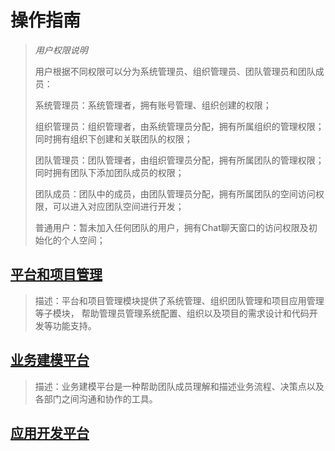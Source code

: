 # 操作指南

> *用户权限说明*
> 
> 用户根据不同权限可以分为系统管理员、组织管理员、团队管理员和团队成员：
> 
> 系统管理员：系统管理者，拥有账号管理、组织创建的权限；
> 
> 组织管理员：组织管理者，由系统管理员分配，拥有所属组织的管理权限；同时拥有组织下创建和关联团队的权限；
> 
> 团队管理员：团队管理者，由组织管理员分配，拥有所属团队的管理权限；同时拥有团队下添加团队成员的权限；
> 
> 团队成员：团队中的成员，由团队管理员分配，拥有所属团队的空间访问权限，可以进入对应团队空间进行开发；
> 
> 普通用户：暂未加入任何团队的用户，拥有Chat聊天窗口的访问权限及初始化的个人空间；



## [平台和项目管理](操作指南/平台和项目管理.md)

> 描述：平台和项目管理模块提供了系统管理、组织团队管理和项目应用管理等子模块，
> 帮助管理员管理系统配置、组织以及项目的需求设计和代码开发等功能支持。

## [业务建模平台](操作指南/业务建模平台.md)
> 描述：业务建模平台是一种帮助团队成员理解和描述业务流程、决策点以及各部门之间沟通和协作的工具。

## [应用开发平台](操作指南/应用开发平台.md)